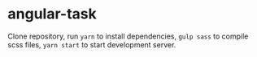 # angular-task

Clone repository, run `yarn` to install dependencies, `gulp sass` to compile scss files, `yarn start` to start development server.
